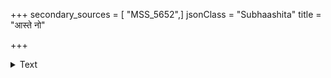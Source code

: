 +++
secondary_sources = [ "MSS_5652",]
jsonClass = "Subhaashita"
title = "आस्ते नो"

+++

<details><summary>Text</summary>

आस्ते नो सुषमा न चापि कुसुमामोदो हि नो वा मनाक् चातुर्यं मकरन्ददानविषये किं चातुरीयं पुनः।  
यत्त्वं चित्रगतं कुशेशयदलं पुष्णासि गुञ्जारवैर् माहात्म्यं क इव ब्रवीमि तदहो हे चञ्चरीकाधुना॥
</details>
